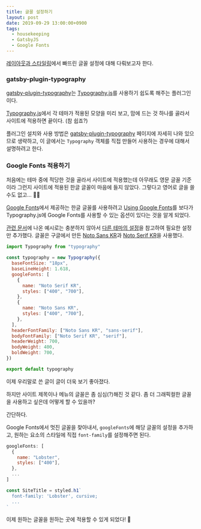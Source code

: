 ```yaml
---
title: 글꼴 설정하기
layout: post
date: 2019-09-29 13:00:00+0900
tags:
  - housekeeping
  - GatsbyJS
  - Google Fonts
---
```


[레이아웃과 스타일링](https://soharu.github.io/posts/2019-09-17-Layout-and-Styling-in-Gatsby/)에서 빠뜨린 글꼴 설정에 대해 다뤄보고자 한다.

### gatsby-plugin-typography

[gatsby-plugin-typography](https://www.gatsbyjs.org/packages/gatsby-plugin-typography/)는 [Typography.js](https://kyleamathews.github.io/typography.js/)를 사용하기 쉽도록 해주는 플러그인이다.

[Typography.js](https://kyleamathews.github.io/typography.js/)에서 각 테마가 적용된 모양을 미리 보고, 맘에 드는 것 하나를 골라서 사이트에 적용하면 끝이다. (참 쉽죠?)

플러그인 설치와 사용 방법은 [gatsby-plugin-typography](https://www.gatsbyjs.org/packages/gatsby-plugin-typography/) 페이지에 자세히 나와 있으므로 생략하고, 이 글에서는 `Typography` 객체를 직접 만들어 사용하는 경우에 대해서 설명하려고 한다.

### Google Fonts 적용하기

처음에는 테마 중에 적당한 것을 골라서 사이트에 적용했는데 아무래도 영문 글꼴 기준이라 그런지 사이트에 적용된 한글 글꼴이 마음에 들지 않았다. 그렇다고 영어로 글을 쓸 수도 없고... 🤦‍♀️

[Google Fonts](https://fonts.google.com/)에서 제공하는 한글 글꼴를 사용하려고 [Using Google Fonts](https://www.gatsbyjs.org/docs/recipes/#using-google-fonts)를 보다가 Typography.js에 Google Fonts를 사용할 수 있는 옵션이 있다는 것을 알게 되었다.

[관련 문서](https://www.gatsbyjs.org/docs/typography-js/)에 나온 예시로는 충분하지 않아서 [다른 테마의 설정](https://github.com/KyleAMathews/typography.js/blob/master/packages/typography-theme-alton/src/index.js)을 참고하여 필요한 설정만 추가했다. 글꼴은 구글에서 만든 [Noto Sans KR](https://fonts.google.com/specimen/Noto+Sans+KR)과 [Noto Serif KR](https://fonts.google.com/specimen/Noto+Serif+KR)을 사용했다.

```js:title=src/utils/typography.js
import Typography from "typography"

const typography = new Typography({
  baseFontSize: "18px",
  baseLineHeight: 1.618,
  googleFonts: [
    {
      name: "Noto Serif KR",
      styles: ["400", "700"],
    },
    {
      name: "Noto Sans KR",
      styles: ["400", "700"],
    },
  ],
  headerFontFamily: ["Noto Sans KR", "sans-serif"],
  bodyFontFamily: ["Noto Serif KR", "serif"],
  headerWeight: 700,
  bodyWeight: 400,
  boldWeight: 700,
})

export default typography
```

이제 우리말로 쓴 글이 글이 더욱 보기 좋아졌다.

하지만 사이트 제목이나 메뉴의 글꼴은 좀 심심(?)해진 것 같다. 좀 더 그래픽컬한 글꼴을 사용하고 싶은데 어떻게 할 수 있을까?

간단하다.

Google Fonts에서 멋진 글꼴을 찾아내서, `googleFonts`에 해당 글꼴의 설정을 추가하고, 원하는 요소의 스타일에 직접 `font-family`를 설정해주면 된다.

```js
googleFonts: [
  {
    name: "Lobster",
    styles: ["400"],
  },
  ...
]
```

```js:title=src/components/header.js
const SiteTitle = styled.h1`
  font-family: 'Lobster', cursive;
  ...
`
```

이제 원하는 글꼴을 원하는 곳에 적용할 수 있게 되었다! 🥳
